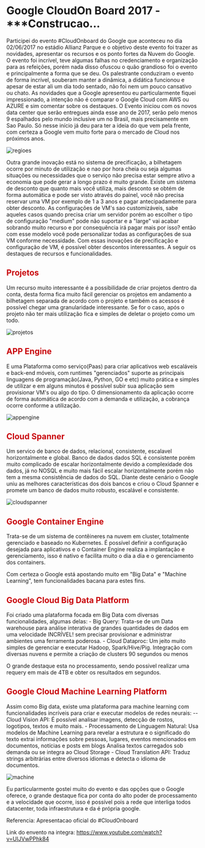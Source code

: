 # Google CloudOn Board 2017 - ***Construcao...

Participei do evento #CloudOnboard do Google que aconteceu no dia 02/06/2017 no estádio Allianz Parque e o objetivo deste evento foi trazer as novidades, apresentar os recursos e os ponto fortes da Nuvem do Google.
O evento foi incrível, teve algumas falhas no credenciamento e organização para as refeições, porém nada disso ofuscou o quão grandioso foi o evento e principalmente a forma que se deu. Os palestrante conduziram o evento de forma incrível, souberam manter a dinâmica, a didática funcionou e apesar de estar ali um dia todo sentado, não foi nem um pouco cansativo ou chato.
As novidades que a Google apresentou eu particularmente fiquei impressionado, a intenção não é comparar o Google Cloud com AWS ou AZURE e sim comentar sobre os destaques.
O Evento iniciou com os novos data center que serão entregues ainda esse ano de 2017, serão pelo menos 9 espalhados pelo mundo inclusive um no Brasil, mais precisamente em Sao Paulo. Só nesse início já deu para ter a ideia do que vem pela frente, com certeza a Google vem muito forte para o mercado de Cloud nos próximos anos.

![regioes](https://cloud.githubusercontent.com/assets/24530268/26766563/b3ba9eb0-496a-11e7-9239-d1383be63330.png)


Outra grande inovação está no sistema de precificação, a bilhetagem ocorre por minuto de utilização e nao por hora cheia ou seja algumas situações ou necessidades que o serviço não precisa estar sempre ativo a economia que pode gerar a longo prazo é muito grande. Existe um sistema de desconto que quanto mais você utiliza, mais desconto se obtém de forma automática e pode ser visto através do painel, você não precisa reservar uma VM por exemplo de 1 a 3 anos e pagar antecipadamente para obter desconto.
As configurações de VM's sao customizáveis, sabe aqueles casos quando precisa criar um servidor porém ao escolher o tipo de configuração "medium" pode não suportar e a "large" vai acabar sobrando muito recurso e por consequência irá pagar mais por isso? então com esse modelo você pode personalizar todas as configurações de sua VM conforme necessidade.
Com essas inovações de precificação e configuração de VM, é possível obter descontos interessantes. A seguir os destaques de recursos e funcionalidades.


<h2>
    <font color="#c9040a"> Projetos </font>
</h2>
Um recurso muito interessante é a possibilidade de criar projetos dentro da conta, desta forma fica muito fácil gerenciar os projetos em andamento a bilhetagem separada de acordo com o projeto e também os acessos é possível chegar uma granularidade interessante. Se for o caso, após o projeto não ter mais utilização fica e simples de deletar o projeto como um todo. 

![projetos](https://cloud.githubusercontent.com/assets/24530268/26782416/ed7e0556-49c9-11e7-877a-8814367ad6c2.png)


<h2>
    <font color="#c9040a"> APP Engine </font>
</h2>
E uma Plataforma como serviço(Paas) para criar aplicativos web escaláveis e back-end móveis, com runtimes "gerenciados" suporte as principais linguagens de programação(Java, Python, GO e etc) muito prática e simples de utilizar e em alguns minutos é possível subir sua aplicação sem provisionar VM's ou algo do tipo. O dimensionamento da aplicação ocorre de forma automática de acordo com a demanda e utilização, a cobrança ocorre conforme a utilização.

![appengine](https://cloud.githubusercontent.com/assets/24530268/26786162/04c5bde6-49dc-11e7-9dbf-1d3b072f35c8.png)


<h2>
    <font color="#c9040a"> Cloud Spanner </font>
</h2>
Um servico de banco de dados, relacional, consistente, escalavel horizontalmente e global. Banco de dados dados SQL é consistente porém muito complicado de escalar horizontalmente devido a complexidade dos dados, já no NOSQL e muito mais fácil escalar horizontalmente porém não tem a mesma consistência de dados do SQL. Diante deste cenário o Google uniu as melhores características dos dois bancos e criou o Cloud Spanner e promete um banco de dados muito robusto, escalável e consistente.

![cloudspanner](https://cloud.githubusercontent.com/assets/24530268/26782105/3a0b691a-49c8-11e7-8c90-a363f2a698cb.png)


<h2>
    <font color="#c9040a"> Google Container Engine </font>
</h2>
Trata-se de um sistema de contêineres na nuvem em cluster, totalmente gerenciado e baseado no Kubernetes. É possível definir a configuração desejada para aplicativos e o Container Engine realiza a implantação e gerenciamento, isso é nativo e facilita muito o dia a dia e o gerenciamento dos containers.

Com certeza o Google está apostando muito em "Big Data" e "Machine Learning", tem funcionalidades bacana para estes fins.


<h2>
    <font color="#c9040a"> Google Cloud Big Data Platform </font>
</h2>
Foi criado uma plataforma focada em Big Data com diversas funcionalidades, algumas delas:
- Big Query: Trata-se de um Data warehouse para análise interativa de grandes quantidades de dados em uma velocidade INCRÍVEL! sem precisar provisionar e administrar ambientes uma ferramenta poderosa.
- Cloud Dataproc: Um jeito muito simples de gerenciar e executar Hadoop, Spark/Hive/Pig. Integração com diversas nuvens e permite a criação de clusters 90 segundos ou menos

O grande destaque esta no processamento, sendo possivel realizar uma requery em mais de 4TB e obter os resultados em segundos.


<h2>
    <font color="#c9040a"> Google Cloud Machine Learning Platform </font>
</h2>
Assim como Big data, existe uma plataforma para machine learning com funcionalidades incríveis para criar e executar modelos de redes neurais:
-- Cloud Vision API: É possível analisar imagens, detecção de rostos, logotipos, textos e muito mais.
- Processamento de Linguagem Natural: Usa modelos de Machine Learning para revelar a estrutura e o significado do texto extrai informações sobre pessoas, lugares, eventos mencionados em documentos, notícias e posts em blogs Analisa textos carregados sob demanda ou se integra ao Cloud Storage
- Cloud Translation API: Traduz strings arbitrárias entre diversos idiomas e detecta o idioma de documentos.

![machine](https://cloud.githubusercontent.com/assets/24530268/26789414/9d5d3afc-49e6-11e7-804b-a34a7a338685.png)

Eu particularmente gostei muito do evento e das opções que o Google oferece, o grande destaque fica por conta do alto poder de processamento e a velocidade que ocorre, isso é possível pois a rede que interliga todos datacenter, toda infraestrutura e da é própria google.

Referencia:
Apresentacao oficial do #CloudOnboard

Link do envento na integra:
https://www.youtube.com/watch?v=UIJVwPPhk84

